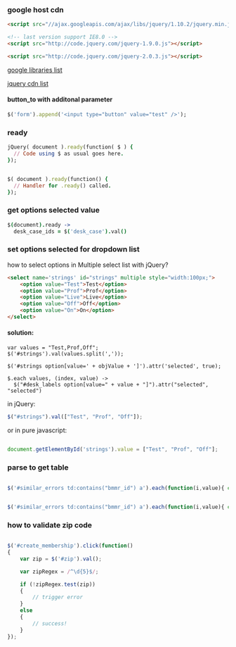 ### google host cdn


```html
<script src="//ajax.googleapis.com/ajax/libs/jquery/1.10.2/jquery.min.js"></script>

<!-- last version support IE8.0 -->
<script src="http://code.jquery.com/jquery-1.9.0.js"></script>

<script src="http://code.jquery.com/jquery-2.0.3.js"></script>
```
[google libraries list](https://developers.google.com/speed/libraries/devguide#jquery)

[jquery cdn list](http://code.jquery.com/)

#### button_to with additonal parameter

```ruby
$('form').append('<input type="button" value="test" />');
```


### ready



```ruby
jQuery( document ).ready(function( $ ) {
  // Code using $ as usual goes here.
});


$( document ).ready(function() {
  // Handler for .ready() called.
});
```

### get options selected value

```coffeescript
$(document).ready ->
  desk_case_ids = $('desk_case').val()

```

### set options selected for dropdown list

how to select options in Multiple select list with jQuery?

```html
<select name='strings' id="strings" multiple style="width:100px;">
    <option value="Test">Test</option>
    <option value="Prof">Prof</option>
    <option value="Live">Live</option>
    <option value="Off">Off</option>
    <option value="On">On</option>
</select>

```

#### solution:

```
var values = "Test,Prof,Off";
$('#strings').val(values.split(','));

$('#strings option[value=' + objValue + ']').attr('selected', true);

$.each values, (index, value) ->
  $("#desk_labels option[value=" + value + "]").attr("selected", "selected")

```

in jQuery:

```javascript
$("#strings").val(["Test", "Prof", "Off"]);
```


or in pure javascript:


```javascript

document.getElementById('strings').value = ["Test", "Prof", "Off"];
```


### parse to get table


```javascript

$('#similar_errors td:contains("bmmr_id") a').each(function(i,value){ console.log($(value).text().match(/=.*/i).toString().substring(1)); })


$('#similar_errors td:contains("bmmr_id") a').each(function(i,value){ console.log($(value).text().match(/bmmr_id=.*/i).toString()); })
```


### how to validate zip code

```javascript

$('#create_membership').click(function()
{
    var zip = $('#zip').val();

    var zipRegex = /^\d{5}$/;

    if (!zipRegex.test(zip))
    {
        // trigger error
    }
    else
    {
        // success!
    }
});
```
